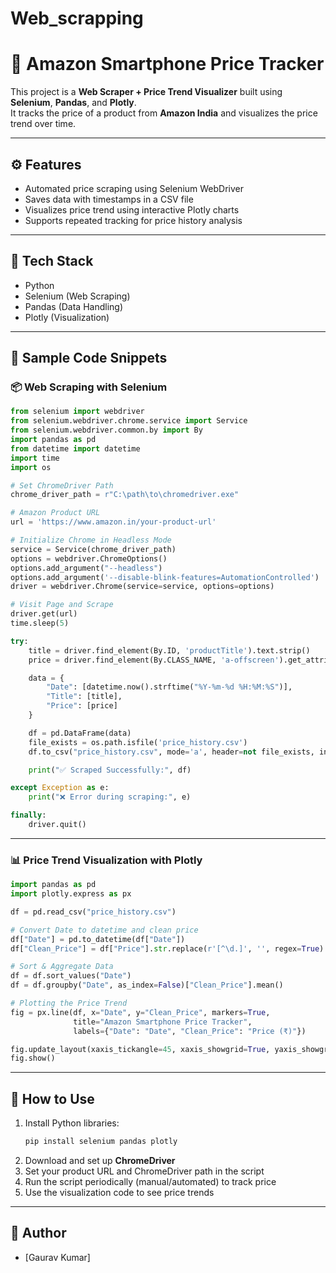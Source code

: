 # Web_scrapping
# 🛒 Amazon Smartphone Price Tracker

This project is a **Web Scraper + Price Trend Visualizer** built using **Selenium**, **Pandas**, and **Plotly**.  
It tracks the price of a product from **Amazon India** and visualizes the price trend over time.

---

## ⚙️ Features
- Automated price scraping using Selenium WebDriver
- Saves data with timestamps in a CSV file
- Visualizes price trend using interactive Plotly charts
- Supports repeated tracking for price history analysis

---

## 🧩 Tech Stack
- Python 
- Selenium (Web Scraping)  
- Pandas (Data Handling)  
- Plotly (Visualization)  

---

## 📝 Sample Code Snippets

### 📦 Web Scraping with Selenium

```python
from selenium import webdriver
from selenium.webdriver.chrome.service import Service
from selenium.webdriver.common.by import By
import pandas as pd
from datetime import datetime
import time
import os

# Set ChromeDriver Path
chrome_driver_path = r"C:\path\to\chromedriver.exe"

# Amazon Product URL
url = 'https://www.amazon.in/your-product-url'

# Initialize Chrome in Headless Mode
service = Service(chrome_driver_path)
options = webdriver.ChromeOptions()
options.add_argument("--headless")
options.add_argument('--disable-blink-features=AutomationControlled')
driver = webdriver.Chrome(service=service, options=options)

# Visit Page and Scrape
driver.get(url)
time.sleep(5)

try:
    title = driver.find_element(By.ID, 'productTitle').text.strip()
    price = driver.find_element(By.CLASS_NAME, 'a-offscreen').get_attribute('innerText').strip()

    data = {
        "Date": [datetime.now().strftime("%Y-%m-%d %H:%M:%S")],
        "Title": [title],
        "Price": [price]
    }

    df = pd.DataFrame(data)
    file_exists = os.path.isfile('price_history.csv')
    df.to_csv("price_history.csv", mode='a', header=not file_exists, index=False)

    print("✅ Scraped Successfully:", df)

except Exception as e:
    print("❌ Error during scraping:", e)

finally:
    driver.quit()
```

---

### 📊 Price Trend Visualization with Plotly

```python
import pandas as pd
import plotly.express as px

df = pd.read_csv("price_history.csv")

# Convert Date to datetime and clean price
df["Date"] = pd.to_datetime(df["Date"])
df["Clean_Price"] = df["Price"].str.replace(r'[^\d.]', '', regex=True).astype(float)

# Sort & Aggregate Data
df = df.sort_values("Date")
df = df.groupby("Date", as_index=False)["Clean_Price"].mean()

# Plotting the Price Trend
fig = px.line(df, x="Date", y="Clean_Price", markers=True,
              title="Amazon Smartphone Price Tracker",
              labels={"Date": "Date", "Clean_Price": "Price (₹)"})

fig.update_layout(xaxis_tickangle=45, xaxis_showgrid=True, yaxis_showgrid=True)
fig.show()
```

---

## 🚀 How to Use
1. Install Python libraries:
   ```bash
   pip install selenium pandas plotly
   ```
2. Download and set up **ChromeDriver**  
3. Set your product URL and ChromeDriver path in the script  
4. Run the script periodically (manual/automated) to track price  
5. Use the visualization code to see price trends  

---


## 👤 Author
- [Gaurav Kumar]
